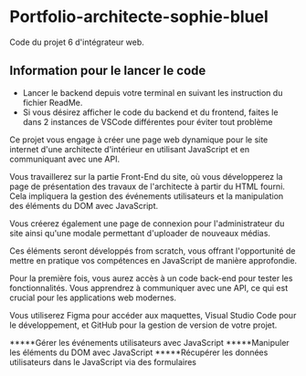 # Portfolio-architecte-sophie-bluel

Code du projet 6 d'intégrateur web.

## Information pour le lancer le code

 - Lancer le backend depuis votre terminal en suivant les instruction du fichier ReadMe.
 - Si vous désirez afficher le code du backend et du frontend, faites le dans 2 instances de VSCode différentes pour éviter tout problème

Ce projet vous engage à créer une page web dynamique pour le site internet d'une architecte d'intérieur en utilisant JavaScript et en communiquant avec une API.

Vous travaillerez sur la partie Front-End du site, où vous développerez la page de présentation des travaux de l'architecte à partir du HTML fourni. Cela impliquera la gestion des événements utilisateurs et la manipulation des éléments du DOM avec JavaScript.

Vous créerez également une page de connexion pour l'administrateur du site ainsi qu'une modale permettant d'uploader de nouveaux médias. 

Ces éléments seront développés from scratch, vous offrant l'opportunité de mettre en pratique vos compétences en JavaScript de manière approfondie.

Pour la première fois, vous aurez accès à un code back-end pour tester les fonctionnalités. Vous apprendrez à communiquer avec une API, ce qui est crucial pour les applications web modernes.

Vous utiliserez Figma pour accéder aux maquettes, Visual Studio Code pour le développement, et GitHub pour la gestion de version de votre projet.

*****Gérer les événements utilisateurs avec JavaScript
*****Manipuler les éléments du DOM avec JavaScript
*****Récupérer les données utilisateurs dans le JavaScript via des formulaires
